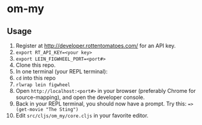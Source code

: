 # om-my

## Usage

1. Register at http://developer.rottentomatoes.com/ for an API key.
1. ```export RT_API_KEY=<your key>```
1. ```export LEIN_FIGWHEEL_PORT=<port#>```
1. Clone this repo.
1. In one terminal (your REPL terminal):
 1. ```cd``` into this repo
 1. ```rlwrap lein figwheel```
1. Open ```http://localhost:<port#>``` in your browser (preferably Chrome for source-mapping), and open the developer console.
 1. Back in your REPL terminal, you should now have a prompt. Try this: ```=> (get-movie "The Sting")```
1. Edit ```src/cljs/om_my/core.cljs``` in your favorite editor.

